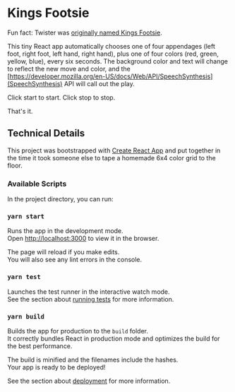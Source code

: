 # Kings Footsie

Fun fact: Twister was [originally named Kings Footsie](https://en.wikipedia.org/wiki/Twister_(game)).

This tiny React app automatically chooses one of four appendages (left foot, right foot, left hand, right hand), plus one of four colors (red, green, yellow, blue), every six seconds. The background color and text will change to reflect the new move and color, and the [https://developer.mozilla.org/en-US/docs/Web/API/SpeechSynthesis](SpeechSynthesis) API will call out the play.

Click start to start. Click stop to stop.

That's it.

## Technical Details

This project was bootstrapped with [Create React App](https://github.com/facebook/create-react-app) and put together in the time it took someone else to tape a homemade 6x4 color grid to the floor.

### Available Scripts

In the project directory, you can run:

### `yarn start`

Runs the app in the development mode.<br />
Open [http://localhost:3000](http://localhost:3000) to view it in the browser.

The page will reload if you make edits.<br />
You will also see any lint errors in the console.

### `yarn test`

Launches the test runner in the interactive watch mode.<br />
See the section about [running tests](https://facebook.github.io/create-react-app/docs/running-tests) for more information.

### `yarn build`

Builds the app for production to the `build` folder.<br />
It correctly bundles React in production mode and optimizes the build for the best performance.

The build is minified and the filenames include the hashes.<br />
Your app is ready to be deployed!

See the section about [deployment](https://facebook.github.io/create-react-app/docs/deployment) for more information.

